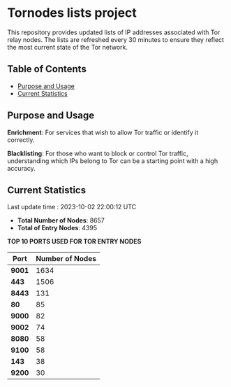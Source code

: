 # Tornodes lists project

This repository provides updated lists of IP addresses associated with Tor relay nodes. The lists are refreshed every 30 minutes to ensure they reflect the most current state of the Tor network.

## Table of Contents

- [Purpose and Usage](#purpose-and-usage)
- [Current Statistics](#current-statistics)


## Purpose and Usage

**Enrichment**: For services that wish to allow Tor traffic or identify it correctly.

**Blacklisting**: For those who want to block or control Tor traffic, understanding which IPs belong to Tor can be a starting point with a high accuracy.

## Current Statistics

Last update time : 2023-10-02 22:00:12 UTC

- **Total Number of Nodes**: 8657
- **Total of Entry Nodes**: 4395

**TOP 10 PORTS USED FOR TOR ENTRY NODES**

| **Port** | **Number of Nodes** |
|------|-----------------|
| **9001**   | 1634  |
| **443**   | 1506  |
| **8443**   | 131  |
| **80**   | 85  |
| **9000**   | 82  |
| **9002**   | 74  |
| **8080**   | 58  |
| **9100**   | 58  |
| **143**   | 38  |
| **9200**   | 30  |

